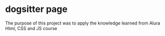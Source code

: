 # dogsitter page

The purpose of this project was to apply the knowledge learned from Alura Html, CSS and JS course
